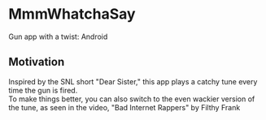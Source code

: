 # MmmWhatchaSay
Gun app with a twist: Android

## Motivation
Inspired by the SNL short "Dear Sister," this app plays a catchy tune every time the gun is fired.  
To make things better, you can also switch to the even wackier version of the tune, as seen in the video, "Bad Internet Rappers" by Filthy Frank
